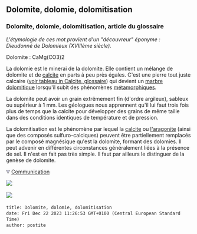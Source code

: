 ## Dolomite, dolomie, dolomitisation
### Dolomite, dolomie, dolomitisation, article du glossaire
 _L'étymologie de ces mot provient d'un "découvreur" éponyme :  
Dieudonné de Dolomieux (XVIIIème siècle)._

Dolomite : CaMg(CO3)2

La dolomie est le minerai de la dolomite. Elle contient un mélange de dolomite et de [calcite](calcite.html) en parts à peu près égales. C'est une pierre tout juste calcaire ([voir tableau in Calcite, glossaire](calcite.html#tableaucalcite)) qui devient un [marbre dolomitique](marbres.html#marbresdolomitiques) lorsqu'il subit des phénomènes [métamorphiques](metamorphiques.html).

La dolomite peut avoir un grain extrêmement fin (d'ordre argileux), sableux ou supérieur à 1 mm. Les géologues nous apprennent qu'il lui faut trois fois plus de temps que la calcite pour développer des grains de même taille dans des conditions identiques de température et de pression.

La dolomitisation est le phénomène par lequel la [calcite](calcite.html) ou [l'aragonite](calcaire.html) (ainsi que des composés sulfuro-calciques) peuvent être partiellement remplacés par le composé magnésique qu'est la dolomite, formant des dolomies. Il peut advenir en différentes circonstances généralement liées à la présence de sel. Il n'est en fait pas très simple. Il faut par ailleurs le distinguer de la genèse de dolomite.



![](images/flechebas.gif) [Communication](http://www.artrealite.com/annonceurs.htm) 

[![](https://cbonvin.fr/sites/regie.artrealite.com/visuels/campagne1.png)](index-2.html#20131014)

![](https://cbonvin.fr/sites/regie.artrealite.com/visuels/campagne2.png)
```
title: Dolomite, dolomie, dolomitisation
date: Fri Dec 22 2023 11:26:53 GMT+0100 (Central European Standard Time)
author: postite
```
